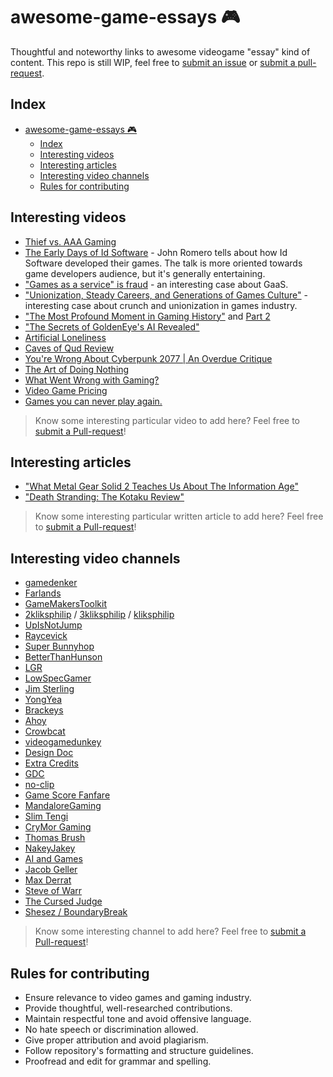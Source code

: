 # awesome-game-essays 🎮

Thoughtful and noteworthy links to awesome videogame "essay" kind of content.
This repo is still WIP, feel free to [submit an issue](https://github.com/filfreire/awesome-game-essays/issues/new) or [submit a pull-request](https://github.com/filfreire/awesome-game-essays/pulls).

## Index

- [awesome-game-essays 🎮](#awesome-game-essays-)
  - [Index](#index)
  - [Interesting videos](#interesting-videos)
  - [Interesting articles](#interesting-articles)
  - [Interesting video channels](#interesting-video-channels)
  - [Rules for contributing](#rules-for-contributing)

## Interesting videos<a name="videos"></a>

- [Thief vs. AAA Gaming](https://www.youtube.com/watch?v=jPqwDGXxLhU)
- [The Early Days of Id Software](https://www.youtube.com/watch?v=KFziBfvAFnM) - John Romero tells about how Id Software developed their games. The talk is more oriented towards game developers audience, but it's generally entertaining.
- ["Games as a service" is fraud](https://youtu.be/tUAX0gnZ3Nw) - an interesting case about GaaS.
- ["Unionization, Steady Careers, and Generations of Games Culture"](https://www.youtube.com/watch?v=2TSB5YQqDiY) - interesting case about crunch and unionization in games industry.
- ["The Most Profound Moment in Gaming History"](https://www.youtube.com/watch?v=jIYBod0ge3Y) and [Part 2](https://www.youtube.com/watch?v=PZojlidqhcM)
- ["The Secrets of GoldenEye's AI Revealed"](https://youtu.be/M9sOE376tzk)
- [Artificial Loneliness](https://www.youtube.com/watch?v=hUwTh4uSILg)
- [Caves of Qud Review](https://www.youtube.com/watch?v=o_PBfLbd3zw)
- [You're Wrong About Cyberpunk 2077 | An Overdue Critique](https://www.youtube.com/watch?v=hyfU4o-upH8)
- [The Art of Doing Nothing](https://www.youtube.com/watch?v=7PvzpPlsIoE)
- [What Went Wrong with Gaming?](https://www.youtube.com/watch?v=g16heGLKlTA)
- [Video Game Pricing](https://www.youtube.com/watch?v=zvPkAYT6B1Q)
- [Games you can never play again.](https://www.youtube.com/watch?v=gPHdypbzUU8)

> Know some interesting particular video to add here? Feel free to [submit a Pull-request](https://github.com/filfreire/awesome-game-essays/pulls)!

## Interesting articles<a name="articles"></a>

- ["What Metal Gear Solid 2 Teaches Us About The Information Age"](http://www.gamesetwatch.com/2010/06/what_metal_gear_solid_teaches.php)
- ["Death Stranding: The Kotaku Review"](https://kotaku.com/death-stranding-the-kotaku-review-1839474313)

> Know some interesting particular written article to add here? Feel free to [submit a Pull-request](https://github.com/filfreire/awesome-game-essays/pulls)!

## Interesting video channels<a name="channels"></a>

- [gamedenker](https://www.youtube.com/channel/UCMXXBuIQvUD45EtfWqzU0FQ)
- [Farlands](https://www.youtube.com/channel/UCKmGmd4K-Kv17fu0TMJ5Z0A)
- [GameMakersToolkit](https://www.youtube.com/user/McBacon1337)
- [2kliksphilip](https://www.youtube.com/user/2kliksphilip) / [3kliksphilip](https://www.youtube.com/user/3kliksphilip) / [kliksphilip](https://www.youtube.com/user/kliksphilip)
- [UpIsNotJump](https://www.youtube.com/user/hamlin351)
- [Raycevick](https://www.youtube.com/channel/UC1JTQBa5QxZCpXrFSkMxmPw)
- [Super Bunnyhop](https://www.youtube.com/user/bunnyhopshow/)
- [BetterThanHunson](https://www.youtube.com/channel/UCNfzJQEndd6pJ_LFzyf4m8g)
- [LGR](https://www.youtube.com/user/phreakindee)
- [LowSpecGamer](https://www.youtube.com/channel/UCQkd05iAYed2-LOmhjzDG6g)
- [Jim Sterling](https://www.youtube.com/channel/UCWCw2Sd7RlYJ2yuNVHDWNOA)
- [YongYea](https://www.youtube.com/user/YongYea)
- [Brackeys](https://www.youtube.com/user/Brackeys)
- [Ahoy](https://www.youtube.com/user/XboxAhoy)
- [Crowbcat](https://www.youtube.com/user/CrowbCat)
- [videogamedunkey](https://www.youtube.com/user/videogamedunkey)
- [Design Doc](https://www.youtube.com/user/Warbot40)
- [Extra Credits](https://www.youtube.com/user/ExtraCreditz)
- [GDC](https://www.youtube.com/channel/UC0JB7TSe49lg56u6qH8y_MQ)
- [no-clip](https://www.youtube.com/channel/UC0fDG3byEcMtbOqPMymDNbw)
- [Game Score Fanfare](https://www.youtube.com/channel/UC8P_raHQ4EoWTSH2GMESMQA)
- [MandaloreGaming](https://www.youtube.com/channel/UClOGLGPOqlAiLmOvXW5lKbw)
- [Slim Tengi](https://www.youtube.com/channel/UCzX-Ysm2g19qeHxu8wu5bQQ)
- [CryMor Gaming](https://www.youtube.com/channel/UCEqX3NzHsxP9MV7YIdq2JzA)
- [Thomas Brush](https://www.youtube.com/user/thomasmbrush)
- [NakeyJakey](https://www.youtube.com/channel/UCSdma21fnJzgmPodhC9SJ3g)
- [AI and Games](https://www.youtube.com/channel/UCov_51F0betb6hJ6Gumxg3Q)
- [Jacob Geller](https://www.youtube.com/user/yacobg42)
- [Max Derrat](https://www.youtube.com/channel/UCj8orMezFWVcoN-4S545Wtw)
- [Steve of Warr](https://www.youtube.com/user/Squallxx1ionhart)
- [The Cursed Judge](https://www.youtube.com/@TheCursedJudge)
- [Shesez / BoundaryBreak](https://www.youtube.com/@BoundaryBreak)

> Know some interesting channel to add here? Feel free to [submit a Pull-request](https://github.com/filfreire/awesome-game-essays/pulls)!

## Rules for contributing<a name="rules"></a>

- Ensure relevance to video games and gaming industry.
- Provide thoughtful, well-researched contributions.
- Maintain respectful tone and avoid offensive language.
- No hate speech or discrimination allowed.
- Give proper attribution and avoid plagiarism.
- Follow repository's formatting and structure guidelines.
- Proofread and edit for grammar and spelling.
